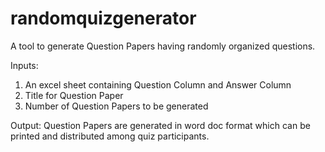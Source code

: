# randomquizgenerator
A tool to generate Question Papers having randomly organized questions.

Inputs: 
1. An excel sheet containing Question Column and Answer Column
2. Title for Question Paper
3. Number of Question Papers to be generated

Output:
Question Papers are generated in word doc format which can be printed and distributed among quiz participants.
